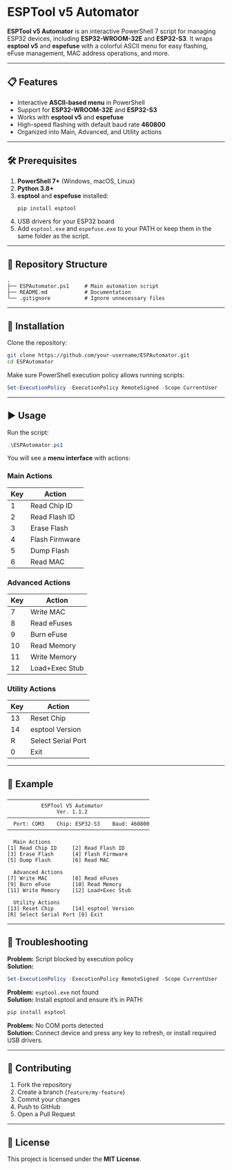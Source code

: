 # ESPTool v5 Automator

**ESPTool v5 Automator** is an interactive PowerShell 7 script for managing ESP32 devices, including **ESP32-WROOM-32E** and **ESP32-S3**.
It wraps **esptool v5** and **espefuse** with a colorful ASCII menu for easy flashing, eFuse management, MAC address operations, and more.

---

## 📋 Features

- Interactive **ASCII-based menu** in PowerShell
- Support for **ESP32-WROOM-32E** and **ESP32-S3**
- Works with **esptool v5** and **espefuse**
- High-speed flashing with default baud rate **460800**
- Organized into Main, Advanced, and Utility actions

---

## 🛠 Prerequisites

1. **PowerShell 7+** (Windows, macOS, Linux)
2. **Python 3.8+**
3. **esptool** and **espefuse** installed:
   ```sh
   pip install esptool
   ```
4. USB drivers for your ESP32 board
5. Add `esptool.exe` and `espefuse.exe` to your PATH or keep them in the same folder as the script.

---

## 📂 Repository Structure

```
.
├── ESPAutomator.ps1     # Main automation script
├── README.md            # Documentation
└── .gitignore           # Ignore unnecessary files
```

---

## 🚀 Installation

Clone the repository:
```sh
git clone https://github.com/your-username/ESPAutomator.git
cd ESPAutomator
```

Make sure PowerShell execution policy allows running scripts:
```powershell
Set-ExecutionPolicy -ExecutionPolicy RemoteSigned -Scope CurrentUser
```

---

## ▶️ Usage

Run the script:
```powershell
.\ESPAutomator.ps1
```

You will see a **menu interface** with actions:

### Main Actions
| Key | Action          |
|-----|----------------|
| 1   | Read Chip ID   |
| 2   | Read Flash ID  |
| 3   | Erase Flash    |
| 4   | Flash Firmware |
| 5   | Dump Flash     |
| 6   | Read MAC       |

### Advanced Actions
| Key | Action           |
|-----|-----------------|
| 7   | Write MAC       |
| 8   | Read eFuses     |
| 9   | Burn eFuse      |
| 10  | Read Memory     |
| 11  | Write Memory    |
| 12  | Load+Exec Stub  |

### Utility Actions
| Key | Action             |
|-----|-------------------|
| 13  | Reset Chip         |
| 14  | esptool Version    |
| R   | Select Serial Port |
| 0   | Exit               |

---

## 📜 Example

```
──────────────────────────────────────────────
           ESPTool V5 Automator
                Ver. 1.1.2
──────────────────────────────────────────────
  Port: COM3    Chip: ESP32-S3    Baud: 460800
──────────────────────────────────────────────

  Main Actions
[1] Read Chip ID     [2] Read Flash ID   
[3] Erase Flash      [4] Flash Firmware  
[5] Dump Flash       [6] Read MAC        

  Advanced Actions
[7] Write MAC        [8] Read eFuses     
[9] Burn eFuse       [10] Read Memory    
[11] Write Memory    [12] Load+Exec Stub 

  Utility Actions
[13] Reset Chip      [14] esptool Version
[R] Select Serial Port [0] Exit
```

---

## 🐞 Troubleshooting

**Problem:** Script blocked by execution policy  
**Solution:**
```powershell
Set-ExecutionPolicy -ExecutionPolicy RemoteSigned -Scope CurrentUser
```

**Problem:** `esptool.exe` not found  
**Solution:** Install esptool and ensure it’s in PATH:
```sh
pip install esptool
```

**Problem:** No COM ports detected  
**Solution:** Connect device and press any key to refresh, or install required USB drivers.

---

## 🤝 Contributing

1. Fork the repository
2. Create a branch (`feature/my-feature`)
3. Commit your changes
4. Push to GitHub
5. Open a Pull Request

---

## 📄 License

This project is licensed under the **MIT License**.
